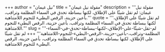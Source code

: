 +++
author = "نيل غيمان"
title = "مقولة نيل غيمان"
description = '''مقولة نيل غيمان: لم تقل شيئًا على الإطلاق، لكنها ببساطة تحدق في السماء المظلمة وتراقب، بأعين حزينة، الرقص البطيء للنجوم اللامتناهية.'''
quote = '''لم تقل شيئًا على الإطلاق، لكنها ببساطة تحدق في السماء المظلمة وتراقب، بأعين حزينة، الرقص البطيء للنجوم اللامتناهية.'''
slug = '''لم-تقل-شيئًا-على-الإطلاق،-لكنها-ببساطة-تحدق-في-السماء-المظلمة-وتراقب،-بأعين-حزينة،-الرقص-البطيء-للنجوم-اللامتناهية'''
+++
لم تقل شيئًا على الإطلاق، لكنها ببساطة تحدق في السماء المظلمة وتراقب، بأعين حزينة، الرقص البطيء للنجوم اللامتناهية.
